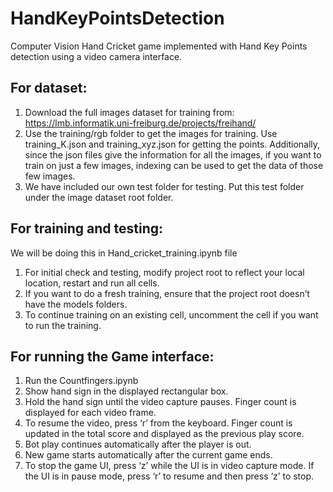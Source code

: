 # HandKeyPointsDetection
Computer Vision Hand Cricket game implemented with Hand Key Points detection using a video camera interface. 

## For dataset:
1. Download the full images dataset for training from:
https://lmb.informatik.uni-freiburg.de/projects/freihand/
2. Use the training/rgb folder to get the images for training. Use training_K.json and training_xyz.json for getting the points. Additionally, since the json files give the information for all the images, if you want to train on just a few images, indexing can be used to get the data of those few images.
3. We have included our own test folder for testing. Put this test folder under the image dataset root folder.

## For training and testing:
We will be doing this in Hand_cricket_training.ipynb file
1. For initial check and testing, modify project root to reflect your local location, restart and run all cells.
2. If you want to do a fresh training, ensure that the project root doesn’t have the models folders.
3. To continue training on an existing cell, uncomment the cell if you want to run the training.

## For running the Game interface:
1. Run the Countfingers.ipynb
2. Show hand sign in the displayed rectangular box.
3. Hold the hand sign until the video capture pauses. Finger count is displayed for each
video frame.
4. To resume the video, press ‘r’ from the keyboard. Finger count is updated in the total
score and displayed as the previous play score.
5. Bot play continues automatically after the player is out.
6. New game starts automatically after the current game ends.
7. To stop the game UI, press ‘z’ while the UI is in video capture mode. If the UI is in pause
mode, press ‘r’ to resume and then press ‘z’ to stop.
 
